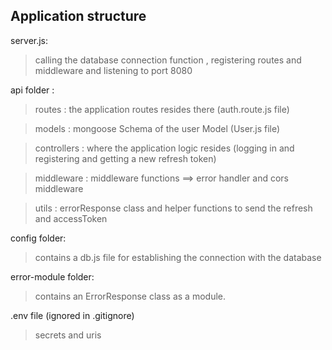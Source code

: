 ## Application structure

server.js:

> calling the database connection function , registering routes and middleware and listening to port 8080

api folder :

> routes : the application routes resides there (auth.route.js file)

> models : mongoose Schema of the user Model (User.js file)

> controllers : where the application logic resides (logging in and registering and getting a new refresh token)

> middleware : middleware functions ==> error handler and cors middleware

> utils : errorResponse class and helper functions to send the refresh and accessToken

config folder:

> contains a db.js file for establishing the connection with the database

error-module folder:

> contains an ErrorResponse class as a module.

.env file (ignored in .gitignore)

> secrets and uris
